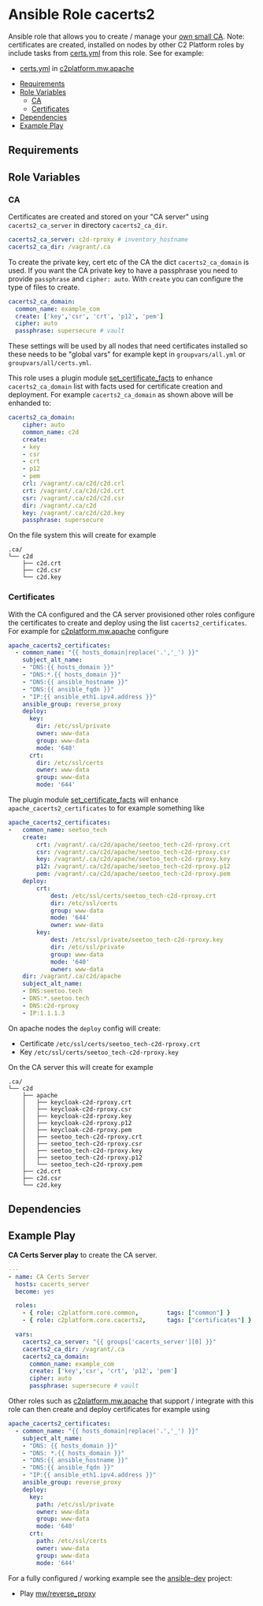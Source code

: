 # Ansible Role cacerts2

Ansible role that allows you to create / manage your [own small CA](https://docs.ansible.com/ansible/latest/collections/community/crypto/docsite/guide_ownca.html). Note: certificates are created, installed on nodes by other C2 Platform roles by include tasks from [certs.yml](./tasks/certs.yml) from this role. See for example:

* [certs.yml](https://github.com/c2platform/ansible-collection-mw/tree/master/roles/apache/tasks/cert.yml) in [c2platform.mw.apache](https://github.com/c2platform/ansible-collection-mw/tree/master/roles/apache/)

<!-- MarkdownTOC levels="2,3" autolink="true" -->

- [Requirements](#requirements)
- [Role Variables](#role-variables)
  - [CA](#ca)
  - [Certificates](#certificates)
- [Dependencies](#dependencies)
- [Example Play](#example-play)

<!-- /MarkdownTOC -->

## Requirements

<!-- Any pre-requisites that may not be covered by Ansible itself or the role should be mentioned here. For instance, if the role uses the EC2 module, it may be a good idea to mention in this section that the boto package is required. -->

## Role Variables

<!--  A description of the settable variables for this role should go here, including any variables that are in defaults/main.yml, vars/main.yml, and any variables that can/should be set via parameters to the role. Any variables that are read from other roles and/or the global scope (ie. hostvars, group vars, etc.) should be mentioned here as well. -->

### CA

Certificates are created and stored on your "CA server" using `cacerts2_ca_server` in directory `cacerts2_ca_dir`. 

```yaml
cacerts2_ca_server: c2d-rproxy # inventory_hostname
cacerts2_ca_dir: /vagrant/.ca
```

To create the private key, cert etc of the CA the dict `cacerts2_ca_domain` is used. If you want the CA private key to have a passphrase you need to provide `passphrase` and `cipher: auto`. With `create` you can configure the type of files to create.

```yaml
cacerts2_ca_domain:
  common_name: example_com
  create: ['key','csr', 'crt', 'p12', 'pem']
  cipher: auto
  passphrase: supersecure # vault
```

These settings will be used by all nodes that need certificates installed so these needs to be "global vars" for example kept in `groupvars/all.yml` or `groupvars/all/certs.yml`.


This role uses a plugin module [set_certificate_facts](../plugins/modules/set_certificate_facts) to enhance `cacerts2_ca_domain` list with facts used for certificate creation and deployment. For example `cacerts2_ca_domain` as shown above will be enhanded to:

```yaml
cacerts2_ca_domain:
    cipher: auto
    common_name: c2d
    create:
    - key
    - csr
    - crt
    - p12
    - pem
    crl: /vagrant/.ca/c2d/c2d.crl
    crt: /vagrant/.ca/c2d/c2d.crt
    csr: /vagrant/.ca/c2d/c2d.csr
    dir: /vagrant/.ca/c2d
    key: /vagrant/.ca/c2d/c2d.key
    passphrase: supersecure
```

On the file system this will create for example

```
.ca/
└── c2d
    ├── c2d.crt
    ├── c2d.csr
    └── c2d.key
```

### Certificates

With the CA configured and the CA server provisioned other roles configure the certificates to create and deploy using the list `cacerts2_certificates`. For example for [c2platform.mw.apache](https://github.com/c2platform/ansible-collection-mw/tree/master/roles/apache/) configure

```yaml
apache_cacerts2_certificates:
  - common_name: "{{ hosts_domain|replace('.','_') }}"
    subject_alt_name:
    - "DNS:{{ hosts_domain }}"
    - "DNS:*.{{ hosts_domain }}"
    - "DNS:{{ ansible_hostname }}"
    - "DNS:{{ ansible_fqdn }}"
    - "IP:{{ ansible_eth1.ipv4.address }}"
    ansible_group: reverse_proxy
    deploy:
      key:
        dir: /etc/ssl/private
        owner: www-data
        group: www-data
        mode: '640'
      crt:
        dir: /etc/ssl/certs
        owner: www-data
        group: www-data
        mode: '644'
```

The plugin module [set_certificate_facts](../plugins/modules/set_certificate_facts) will enhance `apache_cacerts2_certificates` to for example something like


```yaml
apache_cacerts2_certificates:
-   common_name: seetoo_tech
    create:
        crt: /vagrant/.ca/c2d/apache/seetoo_tech-c2d-rproxy.crt
        csr: /vagrant/.ca/c2d/apache/seetoo_tech-c2d-rproxy.csr
        key: /vagrant/.ca/c2d/apache/seetoo_tech-c2d-rproxy.key
        p12: /vagrant/.ca/c2d/apache/seetoo_tech-c2d-rproxy.p12
        pem: /vagrant/.ca/c2d/apache/seetoo_tech-c2d-rproxy.pem
    deploy:
        crt:
            dest: /etc/ssl/certs/seetoo_tech-c2d-rproxy.crt
            dir: /etc/ssl/certs
            group: www-data
            mode: '644'
            owner: www-data
        key:
            dest: /etc/ssl/private/seetoo_tech-c2d-rproxy.key
            dir: /etc/ssl/private
            group: www-data
            mode: '640'
            owner: www-data
    dir: /vagrant/.ca/c2d/apache
    subject_alt_name:
    - DNS:seetoo.tech
    - DNS:*.seetoo.tech
    - DNS:c2d-rproxy
    - IP:1.1.1.3
```

On apache nodes the `deploy` config will create:

* Certificate `/etc/ssl/certs/seetoo_tech-c2d-rproxy.crt`
* Key `/etc/ssl/certs/seetoo_tech-c2d-rproxy.key`

On the CA server this will create for example

```
.ca/
└── c2d
    ├── apache
    │   ├── keycloak-c2d-rproxy.crt
    │   ├── keycloak-c2d-rproxy.csr
    │   ├── keycloak-c2d-rproxy.key
    │   ├── keycloak-c2d-rproxy.p12
    │   ├── keycloak-c2d-rproxy.pem
    │   ├── seetoo_tech-c2d-rproxy.crt
    │   ├── seetoo_tech-c2d-rproxy.csr
    │   ├── seetoo_tech-c2d-rproxy.key
    │   ├── seetoo_tech-c2d-rproxy.p12
    │   └── seetoo_tech-c2d-rproxy.pem
    ├── c2d.crt
    ├── c2d.csr
    └── c2d.key
```

## Dependencies

<!--   A list of other roles hosted on Galaxy should go here, plus any details in regards to parameters that may need to be set for other roles, or variables that are used from other roles. -->

## Example Play

<!--   Including an example of how to use your role (for instance, with variables passed in as parameters) is always nice for users too: -->

**CA Certs Server play** to create the CA server.

```yaml
---
- name: CA Certs Server
  hosts: cacerts_server
  become: yes

  roles:
    - { role: c2platform.core.common,        tags: ["common"] }
    - { role: c2platform.core.cacerts2,      tags: ["certificates"] }

  vars:
    cacerts2_ca_server: "{{ groups['cacerts_server'][0] }}"
    cacerts2_ca_dir: /vagrant/.ca
    cacerts2_ca_domain:
      common_name: example_com
      create: ['key','csr', 'crt', 'p12', 'pem']
      cipher: auto
      passphrase: supersecure # vault
```

Other roles such as [c2platform.mw.apache](https://github.com/c2platform/ansible-collection-mw/tree/master/roles/apache/) that support / integrate with this role can then create and deploy certificates for example using

```yaml
apache_cacerts2_certificates:
  - common_name: "{{ hosts_domain|replace('.','_') }}"
    subject_alt_name:
    - "DNS: {{ hosts_domain }}"
    - "DNS: *.{{ hosts_domain }}"
    - "DNS:{{ ansible_hostname }}"
    - "DNS:{{ ansible_fqdn }}"
    - "IP:{{ ansible_eth1.ipv4.address }}"
    ansible_group: reverse_proxy
    deploy:
      key:
        path: /etc/ssl/private
        owner: www-data
        group: www-data
        mode: '640'
      crt:
        path: /etc/ssl/certs
        owner: www-data
        group: www-data
        mode: '644'
```

For a fully configured / working example see the [ansible-dev](https://github.com/c2platform/ansible-dev) project:

* Play [mw/reverse_proxy](https://github.com/c2platform/ansible-dev/tree/master/plays/mw/reverse_proxy.yml)